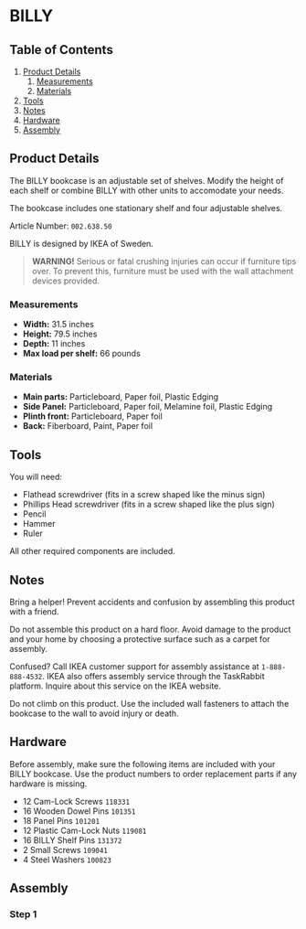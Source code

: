 # BILLY

## Table of Contents
1. [Product Details](#product-details)
    1. [Measurements](#measurements)
    2. [Materials](#materials)  
2. [Tools](#tools)
3. [Notes](#notes)
4. [Hardware](#hardware)
5. [Assembly](#assembly)

## Product Details <a id="product-details"></a>

The BILLY bookcase is an adjustable set of shelves. Modify the height of each shelf or combine BILLY with other units to accomodate your needs.

The bookcase includes one stationary shelf and four adjustable shelves.

Article Number: `002.638.50`

BILLY is designed by IKEA of Sweden.

> **WARNING!** Serious or fatal crushing injuries can occur if furniture tips over. To prevent this, furniture must be used with the wall attachment devices provided.

### Measurements <a id="measurements"></a>

- **Width:** 31.5 inches
- **Height:** 79.5 inches
- **Depth:** 11 inches
- **Max load per shelf:** 66 pounds

### Materials <a id="materials"></a>

- **Main parts:** Particleboard, Paper foil, Plastic Edging
- **Side Panel:** Particleboard, Paper foil, Melamine foil, Plastic Edging
- **Plinth front:** Particleboard, Paper foil
- **Back:** Fiberboard, Paint, Paper foil

## Tools <a id="tools"></a>

You will need:
- Flathead screwdriver (fits in a screw shaped like the minus sign)
- Phillips Head screwdriver (fits in a screw shaped like the plus sign)
- Pencil
- Hammer
- Ruler

All other required components are included.

## Notes <a id="notes"></a>

Bring a helper! Prevent accidents and confusion by assembling this product with a friend.

Do not assemble this product on a hard floor. Avoid damage to the product and your home by choosing a protective surface such as a carpet for assembly.

Confused? Call IKEA customer support for assembly assistance at `1-888-888-4532`. IKEA also offers assembly service through the TaskRabbit platform. Inquire about this service on the IKEA website.

Do not climb on this product. Use the included wall fasteners to attach the bookcase to the wall to avoid injury or death.

## Hardware <a id="hardware"></a>

Before assembly, make sure the following items are included with your BILLY bookcase. Use the product numbers to order replacement parts if any hardware is missing.
- 12 Cam-Lock Screws `118331`
- 16 Wooden Dowel Pins `101351`
- 18 Panel Pins `101201`
- 12 Plastic Cam-Lock Nuts `119081`
- 16 BILLY Shelf Pins `131372`
- 2 Small Screws `109041`
- 4 Steel Washers `100823`

## Assembly <a id="assembly"></a>

### Step 1

